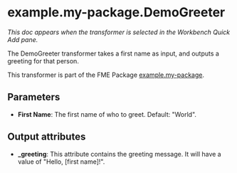 # example.my-package.DemoGreeter

_This doc appears when the transformer is selected in the Workbench Quick Add pane._

The DemoGreeter transformer takes a first name as input,
and outputs a greeting for that person.

This transformer is part of the FME Package
[example.my-package](https://hub.safe.com/publishers/example/packages/my-package).

## Parameters

* **First Name**: The first name of who to greet. Default: "World".

## Output attributes

* **\_greeting**: This attribute contains the greeting message.
  It will have a value of "Hello, [first name]!".
